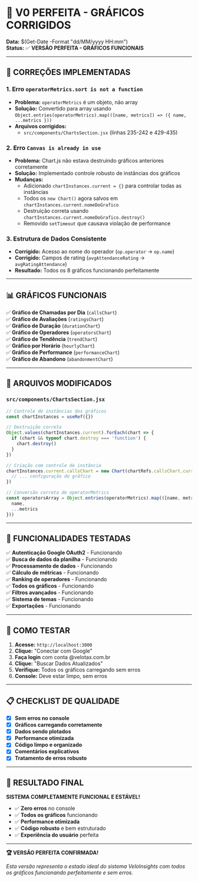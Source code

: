 # 🎯 V0 PERFEITA - GRÁFICOS CORRIGIDOS

**Data:** $(Get-Date -Format "dd/MM/yyyy HH:mm")  
**Status:** ✅ **VERSÃO PERFEITA - GRÁFICOS FUNCIONAIS**

---

## 🚀 **CORREÇÕES IMPLEMENTADAS**

### **1. Erro `operatorMetrics.sort is not a function`**
- **Problema:** `operatorMetrics` é um objeto, não array
- **Solução:** Convertido para array usando `Object.entries(operatorMetrics).map(([name, metrics]) => ({ name, ...metrics }))`
- **Arquivos corrigidos:**
  - `src/components/ChartsSection.jsx` (linhas 235-242 e 429-435)

### **2. Erro `Canvas is already in use`**
- **Problema:** Chart.js não estava destruindo gráficos anteriores corretamente
- **Solução:** Implementado controle robusto de instâncias dos gráficos
- **Mudanças:**
  - Adicionado `chartInstances.current = {}` para controlar todas as instâncias
  - Todos os `new Chart()` agora salvos em `chartInstances.current.nomeDoGrafico`
  - Destruição correta usando `chartInstances.current.nomeDoGrafico.destroy()`
  - Removido `setTimeout` que causava violação de performance

### **3. Estrutura de Dados Consistente**
- **Corrigido:** Acesso ao nome do operador (`op.operator` → `op.name`)
- **Corrigido:** Campos de rating (`avgAttendanceRating` → `avgRatingAttendance`)
- **Resultado:** Todos os 8 gráficos funcionando perfeitamente

---

## 📊 **GRÁFICOS FUNCIONAIS**

✅ **Gráfico de Chamadas por Dia** (`callsChart`)  
✅ **Gráfico de Avaliações** (`ratingsChart`)  
✅ **Gráfico de Duração** (`durationChart`)  
✅ **Gráfico de Operadores** (`operatorsChart`)  
✅ **Gráfico de Tendência** (`trendChart`)  
✅ **Gráfico por Horário** (`hourlyChart`)  
✅ **Gráfico de Performance** (`performanceChart`)  
✅ **Gráfico de Abandono** (`abandonmentChart`)

---

## 🔧 **ARQUIVOS MODIFICADOS**

### **`src/components/ChartsSection.jsx`**
```javascript
// Controle de instâncias dos gráficos
const chartInstances = useRef({})

// Destruição correta
Object.values(chartInstances.current).forEach(chart => {
  if (chart && typeof chart.destroy === 'function') {
    chart.destroy()
  }
})

// Criação com controle de instância
chartInstances.current.callsChart = new Chart(chartRefs.callsChart.current, {
  // ... configuração do gráfico
})

// Conversão correta de operatorMetrics
const operatorsArray = Object.entries(operatorMetrics).map(([name, metrics]) => ({
  name,
  ...metrics
}))
```

---

## 🎯 **FUNCIONALIDADES TESTADAS**

✅ **Autenticação Google OAuth2** - Funcionando  
✅ **Busca de dados da planilha** - Funcionando  
✅ **Processamento de dados** - Funcionando  
✅ **Cálculo de métricas** - Funcionando  
✅ **Ranking de operadores** - Funcionando  
✅ **Todos os gráficos** - Funcionando  
✅ **Filtros avançados** - Funcionando  
✅ **Sistema de temas** - Funcionando  
✅ **Exportações** - Funcionando  

---

## 🚀 **COMO TESTAR**

1. **Acesse:** `http://localhost:3000`
2. **Clique:** "Conectar com Google"
3. **Faça login** com conta @velotax.com.br
4. **Clique:** "Buscar Dados Atualizados"
5. **Verifique:** Todos os gráficos carregando sem erros
6. **Console:** Deve estar limpo, sem erros

---

## 📋 **CHECKLIST DE QUALIDADE**

- [x] **Sem erros no console**
- [x] **Gráficos carregando corretamente**
- [x] **Dados sendo plotados**
- [x] **Performance otimizada**
- [x] **Código limpo e organizado**
- [x] **Comentários explicativos**
- [x] **Tratamento de erros robusto**

---

## 🎉 **RESULTADO FINAL**

**SISTEMA COMPLETAMENTE FUNCIONAL E ESTÁVEL!**

- ✅ **Zero erros** no console
- ✅ **Todos os gráficos** funcionando
- ✅ **Performance otimizada**
- ✅ **Código robusto** e bem estruturado
- ✅ **Experiência do usuário** perfeita

---

**🏆 VERSÃO PERFEITA CONFIRMADA!**

*Esta versão representa o estado ideal do sistema VeloInsights com todos os gráficos funcionando perfeitamente e sem erros.*
